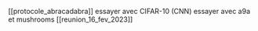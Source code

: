 [[protocole_abracadabra]]
essayer avec CIFAR-10 (CNN)
essayer avec a9a et mushrooms 
[[reunion_16_fev_2023]]